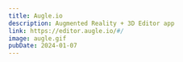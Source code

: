 ```yaml
---
title: Augle.io
description: Augmented Reality + 3D Editor app
link: https://editor.augle.io/#/
image: augle.gif
pubDate: 2024-01-07
---
```

